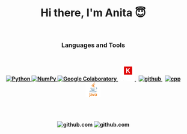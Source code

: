 <p>
<h1 align="center"><b>Hi there, I'm Anita 😇</h1>
</p>


<br />
<p>
<h3 align="center"> Languages and Tools</h3>
</p>
<br />
<p align="center">
<!--  python  -->
  <a href="https://www.python.org/" target="_blank"> <img
      src="https://raw.githubusercontent.com/jmnote/z-icons/master/svg/python.svg" alt="Python" width="40"
      height="40" />
  </a>
<!--  numpy  -->
  <a href="https://numpy.org/" target="_blank"> <img
      src="https://user-images.githubusercontent.com/67586773/105040771-43887300-5a88-11eb-9f01-bee100b9ef22.png" alt="NumPy" height="40"/>
  </a>
<!--  pytorch  -->
<!-- <a href="https://pytorch.org/" target="_blank"> <img
    src="https://symbols.getvecta.com/stencil_92/77_pytorch-icon.1c19d88dac.svg" alt="Pytorch" height="40"/>
</a> -->
<!--  colab  -->
  <a href="https://colab.research.google.com " target="_blank"> <img
      src="https://upload.wikimedia.org/wikipedia/commons/d/d0/Google_Colaboratory_SVG_Logo.svg"
      alt="Google Colaboratory" width="40" height="40" />
  </a>&nbsp;
<!--  keras  -->
  <a href="https://leras.io/">
    <picture>
      <source media="(prefers-color-scheme: dark)"
        srcset="./keras_dark.png"
        width="38">
      <source media="(prefers-color-scheme: light)"
        srcset="./keras_light.png"
        width="38">
      <img alt="github"
        src="./keras_dark.png"
        width="38">
    </picture>
  </a>&nbsp;
<!--  github  -->
  <a href="https://github.com/">
    <picture>
      <source media="(prefers-color-scheme: dark)"
        srcset="https://raw.githubusercontent.com/GiorgosXou/Random-stuff/main/Programming/StackOverflow/Answers/70200610_11465149/w.png"
        width="40">
      <source media="(prefers-color-scheme: light)"
        srcset="https://raw.githubusercontent.com/GiorgosXou/Random-stuff/main/Programming/StackOverflow/Answers/70200610_11465149/b.png"
        width="40">
      <img alt="github"
        src="https://user-images.githubusercontent.com/25423296/163456779-a8556205-d0a5-45e2-ac17-42d089e3c3f8.png"
        width="40">
    </picture>
  </a>&nbsp;
<!--  matplotlib  -->
<!--   <a href="https://matplotlib.org/" target="_blank"> <img
      src="https://upload.wikimedia.org/wikipedia/commons/8/84/Matplotlib_icon.svg" alt="matplotlib" width="40" height="40" />
  </a> -->
<!--  cpp  -->
  <a href="https://cppreference.com/" target="_blank"> <img
      src="https://raw.githubusercontent.com/jmnote/z-icons/master/svg/cpp.svg" alt="cpp" width="40" height="40" />
  </a>
<!--  java  -->
  <a href="https://www.java.com/" target="_blank"> <img
      src="./java.svg" alt="java" width="40" height="40" />
  </a>
</p>
<br />





<br />
<p align="center">

  <!-- Github stats -->
  <picture>
    <source media="(prefers-color-scheme: dark)"
      srcset="https://github-readme-stats.vercel.app/api?username=AnitaKamani&theme=radical&show_icons=true"
      width="410">
    <img alt="github.com"
      src="https://github-readme-stats.vercel.app/api?username=AnitaKamani&theme=swift&show_icons=true" width="410">
  </picture>

  <!-- Github langs -->
  <picture>
    <source media="(prefers-color-scheme: dark)"
      srcset="https://github-readme-stats.vercel.app/api/top-langs/?username=AnitaKamani&layout=compact&theme=radical"
      width="410">
    <img alt="github.com"
      src="https://github-readme-stats.vercel.app/api/top-langs/?username=AnitaKamani&layout=compact&theme=swift"
      width="410">
  </picture>


</p>
